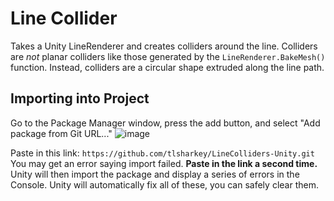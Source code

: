 # Line Collider

Takes a Unity LineRenderer and creates colliders around the line. Colliders are *not* planar colliders like those generated by the `LineRenderer.BakeMesh()` function. Instead, colliders are a circular shape extruded along the line path.

## Importing into Project

Go to the Package Manager window, press the add button, and select "Add package from Git URL..."
![image](https://user-images.githubusercontent.com/33668799/116729324-e3b13a80-a99b-11eb-9009-ade4d52a5aee.png)

Paste in this link: `https://github.com/tlsharkey/LineColliders-Unity.git`
You may get an error saying import failed. **Paste in the link a second time.**
Unity will then import the package and display a series of errors in the Console. Unity will automatically fix all of these, you can safely clear them.

